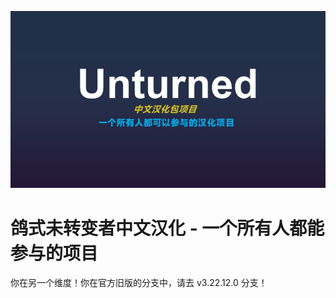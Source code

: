 ![logo](./_README_/LOGO_900px.jpg)
# 鸽式未转变者中文汉化 - 一个所有人都能参与的项目
你在另一个维度！你在官方旧版的分支中，请去 v3.22.12.0 分支！
